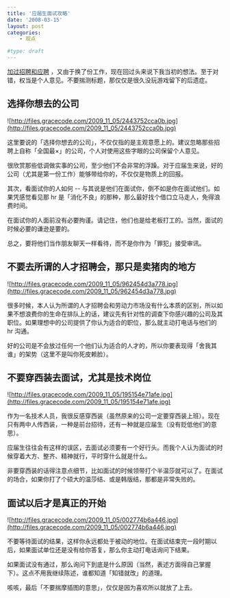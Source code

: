 ```yaml
---
title: '应届生面试攻略'
date: '2008-03-15'
layout: post
categories:
    - 观点

#type: draft
---
```


[加过招聘和应聘]({{site.urls}}/posts/731/) ，又由于换了份工作，现在回过头来说下我当初的想法。至于对错，权当是个人意见。不要揣测标题，那仅仅是很久没玩游戏留下的后遗症。


## 选择你想去的公司

![http://files.gracecode.com/2009_11_05/2443752cca0b.jpg](http://files.gracecode.com/2009_11_05/2443752cca0b.jpg)

这里要说的「选择你想去的公司」，不仅仅指的是主观意愿上的。建议忽略那些招聘上自称「全国最×」的公司，个人对使用这些字眼的公司保留个人意见。

很欣赏那些低调做实事的公司，至少他们不会非常的浮躁。对于应届生来说，好的公司（尤其是第一份工作）能够带给你的，不仅仅是物质上的回报。

其次，看面试你的人如何 -- 与其说是他们在面试你，倒不如是你在面试他们。如果凭感觉看见那 hr 是「消化不良」的那种，那么最好找个借口立马走人，免得浪费时间。

在面试你的人面前没有必要拘谨。请记住，他们也是给老板打工的。当然，面试的时候必要的谦逊是要的。

总之，要将他们当作朋友聊天一样看待，而不是你作为「罪犯」接受审讯。


## 不要去所谓的人才招聘会，那只是卖猪肉的地方

![http://files.gracecode.com/2009_11_05/962454d3a778.jpg](http://files.gracecode.com/2009_11_05/962454d3a778.jpg)

很多时候，本人认为所谓的人才招聘会和劳动力市场没有什么本质的区别，所以如果不想浪费你的生命在排队上的话，建议先有针对性的调查下你感兴趣的公司及其职位。如果理想中的公司提供了你认为适合的职位，那么就主动打电话与他们的 hr 沟通。

好的公司是不会放过任何一个他们认为适合的人才的，所以你要表现得「舍我其谁」的架势（这里不是叫你死皮赖脸）。


## 不要穿西装去面试，尤其是技术岗位

![http://files.gracecode.com/2009_11_05/195154e71afe.jpg](http://files.gracecode.com/2009_11_05/195154e71afe.jpg)

作为一名技术人员，我很反感穿西装（虽然原来的公司一定要穿西装上班）。现在只有两中人传西装，一种是前台招待，还有一种就是应届生（没有贬低他们的意思）。

应届生往往会有这样的误区，去面试必须要有一个好行头。而我个人认为面试的时候穿着大方、整齐、精神就行，平时穿什么就是什么。

非要穿西装的话得注意点细节，比如面试的时候领带打个半温莎就可以了。在面试的场合，如果你打了个硕大的温莎结、或是韩版结，那都是非常失败的。


## 面试以后才是真正的开始

![http://files.gracecode.com/2009_11_05/002774b6a446.jpg](http://files.gracecode.com/2009_11_05/002774b6a446.jpg)

不要等待面试的结果，这样你永远都处于被动的地位。在面试结束完一段时期以后，如果面试单位还是没有给你答复，那么你主动打电话询问下结果。

如果面试没有通过，那么询问下到底是什么原因（当然，表述方面得自己掌握下）。这点不用我继续陈述，谁都知道「知错就改」的道理。

咳咳，最后「不要揣摩插图的意思」，仅仅是因为喜欢所以就放了上去。
